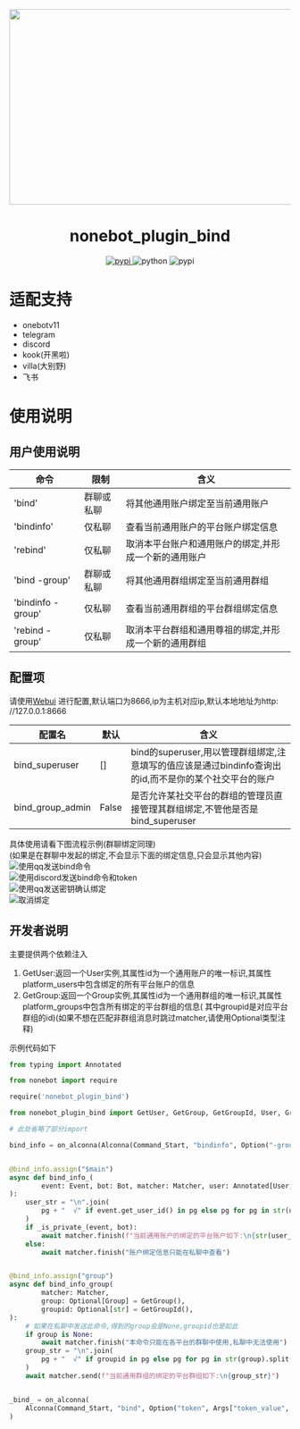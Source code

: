 <div align="center">
  <a href="https://github.com/canxin121">
    <img src="https://socialify.git.ci/canxin121/nonebot_plugin_bind/image?font=Raleway&forks=1&issues=1&language=1&logo=https%3A%2F%2Fcanxin121.github.io%2Fdocs%2Flogo.png&name=1&owner=1&pattern=Charlie%20Brown&pulls=1&stargazers=1&theme=Auto" width="700" height="350">
  </a>
  <h1>nonebot_plugin_bind</h1>
</div>

<p align="center">
    <a href="https://pypi.python.org/pypi/nonebot-plugin-bind">
    <img src="https://img.shields.io/pypi/v/nonebot-plugin-bind" alt="pypi">
    </a>
    <img src="https://img.shields.io/pypi/pyversions/nonebot-plugin-bind" alt="python">
    <img src="https://img.shields.io/pypi/dm/nonebot-plugin-bind" alt="pypi">
    <br />
    <a href="https://github.com/canxin121/nonebot_plugin_bind/releases/">
    <a href="https://img.shields.io/github/last-commit/canxin121/nonebot_plugin_bind">
    </a>
</p>
<div align="left">

# 适配支持

- onebotv11
- telegram
- discord
- kook(开黑啦)
- villa(大别野)
- 飞书

# 使用说明

## 用户使用说明

| 命令                | 限制    | 含义                          |
|-------------------|-------|-----------------------------|
| 'bind'            | 群聊或私聊 | 将其他通用账户绑定至当前通用账户            |
| 'bindinfo'        | 仅私聊   | 查看当前通用账户的平台账户绑定信息           |
| 'rebind'          | 仅私聊   | 取消本平台账户和通用账户的绑定,并形成一个新的通用账户 |
| 'bind -group'     | 群聊或私聊 | 将其他通用群组绑定至当前通用群组            |
| 'bindinfo -group' | 仅私聊   | 查看当前通用群组的平台群组绑定信息           |
| 'rebind -group'   | 仅私聊   | 取消本平台群组和通用尊祖的绑定,并形成一个新的通用群组 |

## 配置项

请使用[Webui](https://github.com/canxin121/nonebot_plugin_web_config)
进行配置,默认端口为8666,ip为主机对应ip,默认本地地址为http:
//127.0.0.1:8666

| 配置名              | 默认    | 含义                                                               |
|------------------|-------|------------------------------------------------------------------|
| bind_superuser   | []    | bind的superuser,用以管理群组绑定,注意填写的值应该是通过bindinfo查询出的id,而不是你的某个社交平台的账户 |
| bind_group_admin | False | 是否允许某社交平台的群组的管理员直接管理其群组绑定,不管他是否是bind_superuser                   |

具体使用请看下图流程示例(群聊绑定同理)  
(如果是在群聊中发起的绑定,不会显示下面的绑定信息,只会显示其他内容)  
![使用qq发送bind命令](https://raw.githubusercontent.com/canxin121/nonebot_plugin_bind/master/src/1.png)  
![使用discord发送bind命令和token](https://raw.githubusercontent.com/canxin121/nonebot_plugin_bind/master/src/2.png)  
![使用qq发送密钥确认绑定](https://raw.githubusercontent.com/canxin121/nonebot_plugin_bind/master/src/3.png)  
![取消绑定](https://raw.githubusercontent.com/canxin121/nonebot_plugin_bind/master/src/4.png)

## 开发者说明

主要提供两个依赖注入

1. GetUser:返回一个User实例,其属性id为一个通用账户的唯一标识,其属性platform_users中包含绑定的所有平台账户的信息
2. GetGroup:返回一个Group实例,其属性id为一个通用群组的唯一标识,其属性platform_groups中包含所有绑定的平台群组的信息(
   其中groupid是对应平台群组的id)(如果不想在匹配非群组消息时跳过matcher,请使用Optional类型注释)

示例代码如下

```python
from typing import Annotated

from nonebot import require

require('nonebot_plugin_bind')

from nonebot_plugin_bind import GetUser, GetGroup, GetGroupId, User, Group

# 此处省略了部分import

bind_info = on_alconna(Alconna(Command_Start, "bindinfo", Option("-group")))


@bind_info.assign("$main")
async def bind_info_(
        event: Event, bot: Bot, matcher: Matcher, user: Annotated[User, GetUser()]
):
    user_str = "\n".join(
        pg + "  √" if event.get_user_id() in pg else pg for pg in str(user).split("\n")
    )
    if _is_private_(event, bot):
        await matcher.finish(f"当前通用账户的绑定的平台账户如下:\n{str(user_str)}")
    else:
        await matcher.finish("账户绑定信息只能在私聊中查看")


@bind_info.assign("group")
async def bind_info_group(
        matcher: Matcher,
        group: Optional[Group] = GetGroup(),
        groupid: Optional[str] = GetGroupId(),
):
    # 如果在私聊中发送此命令,得到的group会是None,groupid也是如此 
    if group is None:
        await matcher.finish("本命令只能在各平台的群聊中使用,私聊中无法使用")
    group_str = "\n".join(
        pg + "  √" if groupid in pg else pg for pg in str(group).split("\n")
    )
    await matcher.send(f"当前通用群组的绑定的平台群组如下:\n{group_str}")


_bind_ = on_alconna(
    Alconna(Command_Start, "bind", Option("token", Args["token_value", str]))
)

```
